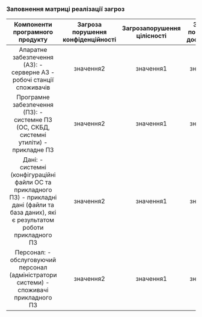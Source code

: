 ### Заповнення матриці реалізації загроз
| Компоненти програмного продукту | Загроза порушення конфіденційності | Загрозапорушення цілісності | Загроза порушення доступності |
|:-----------:|:---------:|:-----------:|:---------:|
| Апаратне забезпечення (АЗ): - серверне АЗ - робочі станції споживачів | значення2 | значення1 | значення2 |
| Програмне забезпечення (ПЗ): - системне ПЗ (ОС, СКБД, системні утиліти) - прикладне ПЗ | значення2 | значення1 | значення2 |
| Дані: - системні (конфігураційні файли ОС та прикладного ПЗ) - прикладні дані (файли та база даних), які є результатом роботи прикладного ПЗ| значення2 | значення1 | значення2 |
| Персонал: - обслуговуючий персонал (адміністратори системи) - споживачі прикладного ПЗ| значення2 | значення1 | значення2 |
